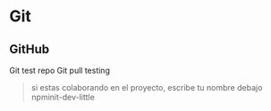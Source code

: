 # Git
## GitHub
Git test repo
Git pull testing

> si estas colaborando en el proyecto, escribe tu nombre debajo
npminit-dev-little
